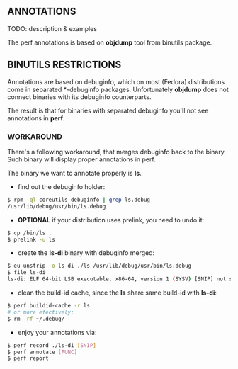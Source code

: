 ## ANNOTATIONS

TODO: description & examples

The perf annotations is based on **objdump** tool from binutils package.

## BINUTILS RESTRICTIONS

Annotations are based on debuginfo, which on most (Fedora) distributions
come in separated *-debuginfo packages. Unfortunately **objdump** does not
connect binaries with its debuginfo counterparts.

The result is that for binaries with separated debuginfo you'll not
see annotations in **perf**.

### WORKAROUND

There's a following workaround, that merges debuginfo back to the
binary. Such binary will display proper annotations in perf.

The binary we want to annotate properly is **ls**.
- find out the debuginfo holder:
```sh
$ rpm -ql coreutils-debuginfo | grep ls.debug
/usr/lib/debug/usr/bin/ls.debug
```

- **OPTIONAL** if your distribution uses prelink, you need to undo it:
```sh
$ cp /bin/ls .
$ prelink -u ls
```

- create the **ls-di** binary with debuginfo merged:
```sh
$ eu-unstrip -o ls-di ./ls /usr/lib/debug/usr/bin/ls.debug
$ file ls-di
ls-di: ELF 64-bit LSB executable, x86-64, version 1 (SYSV) [SNIP] not stripped
```

- clean the build-id cache, since the **ls** share same build-id with **ls-di**:
```sh
$ perf buildid-cache -r ls
# or more efectively:
$ rm -rf ~/.debug/
```

- enjoy your annotations via:
```sh
$ perf record ./ls-di [SNIP]
$ perf annotate [FUNC]
$ perf report
```
